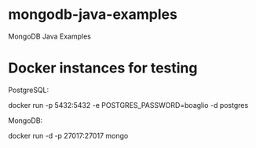 # mongodb-java-examples
MongoDB Java Examples



# Docker instances for testing

PostgreSQL:

docker run -p 5432:5432  -e POSTGRES_PASSWORD=boaglio -d postgres 

MongoDB:

docker run  -d -p 27017:27017  mongo

